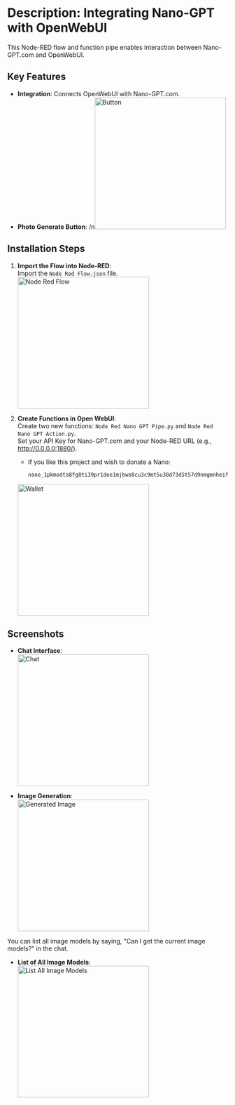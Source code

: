 # Description: Integrating Nano-GPT with OpenWebUI

This Node-RED flow and function pipe enables interaction between Nano-GPT.com and OpenWebUI.

## Key Features

- **Integration**: Connects OpenWebUI with Nano-GPT.com.
- **Photo Generate Button**: 
  /n<img src="https://raw.githubusercontent.com/Orciotrox/NodeRed-Nano-GPT.com-OpenWebUI/main/ReadmePhotos/Button.png" alt="Button" width="300"/>

## Installation Steps

1. **Import the Flow into Node-RED**:  
   Import the `Node Red Flow.json` file.  
   <img src="https://raw.githubusercontent.com/Orciotrox/NodeRed-Nano-GPT.com-OpenWebUI/main/ReadmePhotos/Flow.png" alt="Node Red Flow" width="300"/>

2. **Create Functions in Open WebUI**:  
   Create two new functions: `Node Red Nano GPT Pipe.py` and `Node Red Nano GPT Action.py`.  
   Set your API Key for Nano-GPT.com and your Node-RED URL (e.g., http://0.0.0.0:1880/).

   - If you like this project and wish to donate a Nano:
     ```
     nano_1pkmodta8fg8ti39pr1doe1mjbwo8cu3c9mt5u38d73d5t57d9nmgmnheifk
     ```
   <img src="https://raw.githubusercontent.com/Orciotrox/NodeRed-Nano-GPT.com-OpenWebUI/main/ReadmePhotos/Nano%20Wallet.png" alt="Wallet" width="300"/>

## Screenshots

- **Chat Interface**:  
  <img src="https://raw.githubusercontent.com/Orciotrox/NodeRed-Nano-GPT.com-OpenWebUI/main/ReadmePhotos/Chat.png" alt="Chat" width="300"/> 

- **Image Generation**:  
  <img src="https://raw.githubusercontent.com/Orciotrox/NodeRed-Nano-GPT.com-OpenWebUI/main/ReadmePhotos/Images.png" alt="Generated Image" width="300"/>

You can list all image models by saying, "Can I get the current image models?" in the chat.

- **List of All Image Models**:  
  <img src="https://raw.githubusercontent.com/Orciotrox/NodeRed-Nano-GPT.com-OpenWebUI/main/ReadmePhotos/All%20Images.png" alt="List All Image Models" width="300"/>

